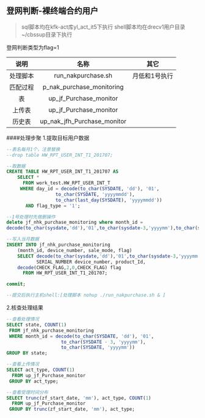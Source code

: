 ## 登网判断-裸终端合约用户

> sql脚本均在kfk-act库yl_act_it5下执行
> shell脚本均在drecv1用户目录~/cbssup目录下执行

登网判断类型为flag=1

|说明|名称|其它|
|:---------:|:---------------------------------:|:-----------:|
|处理脚本 |run_nakpurchase.sh|月低和1号执行|
|匹配过程 |p_nak_purchase_monitoring||
|表       |up_jf_Purchase_monitor||
|上传表   |up_jf_Purchase_monitor||
|历史表   |up_nak_jfh_Purchase_monitor||

####处理步聚
1.提取目标用户数据
```sql
--表名每月1个，注意替换
--drop table HW_RPT_USER_INT_T1_201707;

--取数据
CREATE TABLE HW_RPT_USER_INT_T1_201707 AS
    SELECT *
      FROM work_test.HW_RPT_USER_INT_T
     WHERE day_id = decode(to_char(SYSDATE, 'dd'), '01', 
                  to_char(SYSDATE, 'yyyymmdd'),
                  to_char(last_day(SYSDATE), 'yyyymmdd'))
       AND flag_type = '1';

--1号处理时先做删操作
delete jf_nhk_purchase_monitoring where month_id = 
decode(to_char(sysdate,'dd'),'01',to_char(sysdate-3,'yyyymm'),to_char(sysdate,'yyyymm'));

--写入当月数据
INSERT INTO jf_nhk_purchase_monitoring
    (month_id, device_number, sale_mode, flag)
    SELECT decode(to_char(sysdate,'dd'),'01',to_char(sysdate-3,'yyyymm'),to_char(sysdate,'yyyymm')), 
           SERIAL_NUMBER device_number, product_Id, 
    decode(CHECK_FLAG,2,0,CHECK_FLAG) flag
      FROM HW_RPT_USER_INT_T1_201707;

commit;

--提交后执行主机shell:[处理脚本 nohup ./run_nakpurchase.sh & ]
```

2.核查处理结果
```sql
--查看处理情况
SELECT state, COUNT(1)
 FROM jf_nhk_purchase_monitoring
 WHERE month_id = decode(to_char(SYSDATE, 'dd'), '01', 
                    to_char(SYSDATE - 3, 'yyyymm'),
                    to_char(SYSDATE, 'yyyymm'))
GROUP BY state;

--查看上传情况
SELECT act_type, COUNT(1)
  FROM up_jf_Purchase_monitor
 GROUP BY act_type;

--查看受理时间分布
SELECT trunc(zf_start_date, 'mm'), act_type, COUNT(1)
  FROM up_jf_Purchase_monitor
 GROUP BY trunc(zf_start_date, 'mm'), act_type;

```
